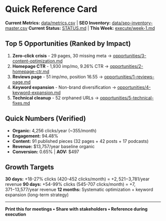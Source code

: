 # Quick Reference Card

**Current Metrics:** [data/metrics.csv](data/metrics.csv) | **SEO Inventory:** [data/seo-inventory-master.csv](data/seo-inventory-master.csv)
**Current Status:** [STATUS.md](STATUS.md) | **This Week:** [execute/week-1.md](execute/week-1.md)

## Top 5 Opportunities (Ranked by Impact)

1. **Zero-click crisis** - 29 pages, 30 missing meta → [opportunities/3-content-optimization.md](opportunities/3-content-optimization.md)
2. **Homepage CTR** - 1,930 imp/mo, 9.26% CTR → [opportunities/2-homepage-ctr.md](opportunities/2-homepage-ctr.md)
3. **Reviews page** - 51 imp/mo, position 16.55 → [opportunities/1-reviews-page.md](opportunities/1-reviews-page.md)
4. **Keyword expansion** - Non-brand diversification → [opportunities/4-keyword-expansion.md](opportunities/4-keyword-expansion.md)
5. **Technical cleanup** - 52 orphaned URLs → [opportunities/5-technical-fixes.md](opportunities/5-technical-fixes.md)

## Quick Numbers (Verified)

- **Organic:** 4,256 clicks/year (~355/month)
- **Engagement:** 94.48%
- **Content:** 91 published pieces (32 pages + 42 posts + 17 podcasts)
- **Revenue:** $13,757/year baseline organic
- **Conversion:** 0.65% | **AOV:** $497

## Growth Targets

**30 days:** +18-27% clicks (420-452 clicks/month) = +$2,521-$3,781/year revenue
**90 days:** +54-99% clicks (545-707 clicks/month) = +$7,371-$13,577/year revenue
**12 months:** Systematic optimization + keyword expansion (long-term strategy)

---

**Print this for meetings • Share with stakeholders • Reference during execution**
